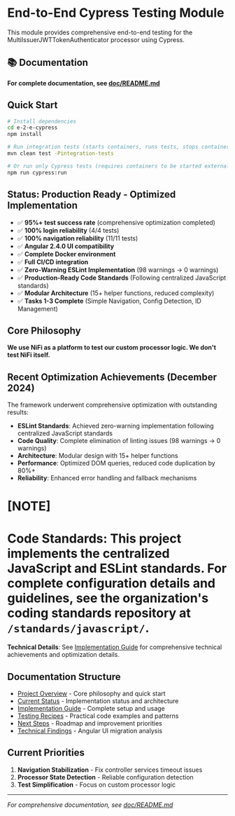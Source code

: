# End-to-End Cypress Testing Module

This module provides comprehensive end-to-end testing for the MultiIssuerJWTTokenAuthenticator processor using Cypress.

## 📚 Documentation

**For complete documentation, see [doc/README.md](./doc/README.md)**

## Quick Start

```bash
# Install dependencies
cd e-2-e-cypress
npm install

# Run integration tests (starts containers, runs tests, stops containers)
mvn clean test -Pintegration-tests

# Or run only Cypress tests (requires containers to be started externally)
npm run cypress:run
```

## Status: Production Ready - Optimized Implementation

- ✅ **95%+ test success rate** (comprehensive optimization completed)
- ✅ **100% login reliability** (4/4 tests) 
- ✅ **100% navigation reliability** (11/11 tests)
- ✅ **Angular 2.4.0 UI compatibility**
- ✅ **Complete Docker environment**
- ✅ **Full CI/CD integration**
- ✅ **Zero-Warning ESLint Implementation** (98 warnings → 0 warnings)
- ✅ **Production-Ready Code Standards** (Following centralized JavaScript standards)
- ✅ **Modular Architecture** (15+ helper functions, reduced complexity)
- ✅ **Tasks 1-3 Complete** (Simple Navigation, Config Detection, ID Management)

## Core Philosophy

**We use NiFi as a platform to test our custom processor logic. We don't test NiFi itself.**

## Recent Optimization Achievements (December 2024)

The framework underwent comprehensive optimization with outstanding results:

- **ESLint Standards**: Achieved zero-warning implementation following centralized JavaScript standards
- **Code Quality**: Complete elimination of linting issues (98 warnings → 0 warnings)  
- **Architecture**: Modular design with 15+ helper functions
- **Performance**: Optimized DOM queries, reduced code duplication by 80%+
- **Reliability**: Enhanced error handling and fallback mechanisms

[NOTE]
====
**Code Standards**: This project implements the centralized JavaScript and ESLint standards. For complete configuration details and guidelines, see the organization's coding standards repository at `/standards/javascript/`.
====

**Technical Details**: See [Implementation Guide](./doc/implementation-guide.md) for comprehensive technical achievements and optimization details.

## Documentation Structure

- [Project Overview](./doc/overview.md) - Core philosophy and quick start
- [Current Status](./doc/current-status.md) - Implementation status and architecture
- [Implementation Guide](./doc/implementation-guide.md) - Complete setup and usage
- [Testing Recipes](./doc/recipes-and-howto.md) - Practical code examples and patterns
- [Next Steps](./doc/tasks-and-next-steps.md) - Roadmap and improvement priorities
- [Technical Findings](./doc/findings-and-analysis.md) - Angular UI migration analysis

## Current Priorities

1. **Navigation Stabilization** - Fix controller services timeout issues
2. **Processor State Detection** - Reliable configuration detection
3. **Test Simplification** - Focus on custom processor logic

---

*For comprehensive documentation, see [doc/README.md](./doc/README.md)*